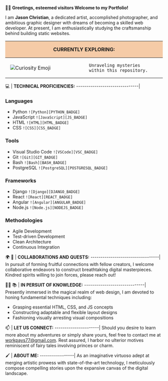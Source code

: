 

 🦸‍♂️ **Greetings, esteemed visitors Welcome to my Portfolio!**

I am **Jason Christian**, a dedicated artist, accomplished photographer, and ambitious graphic designer with dreams of becoming a skilled web developer. At present, I am enthusiastically studying the craftsmanship behind building static websites.

<table align="center">
  <thead>
    <tr>
      <th colspan="2" style="background-color:#F5CBA7; padding:1rem; text-align: center;" >CURRENTLY EXPLORING:</th>
    </tr>
  </thead>
  <tbody>
    <tr>
      <td style="width:50%; padding:1rem; border:none; vertical-align: middle; "><img src="" alt="Curiosity Emoji" /></td>
      <td style="width:50%; padding:1rem; border:none; vertical-align: middle; "><code>Unraveling mysteries within this repository.</code></td>
    </tr>
  </tbody>
</table>

💻 | **TECHNICAL PROFICIENCIES:**
-------------------------------|
### Languages
* Python `![Python][PYTHON_BADGE]`
* JavaScript `![JavaScript][JS_BADGE]`
* HTML `![HTML][HTML_BADGE]`
* CSS `![CSS][CSS_BADGE]`

### Tools
* Visual Studio Code `![VSCode][VSC_BADGE]`
* Git `![Git][GIT_BADGE]`
* Bash `![Bash][BASH_BADGE]`
* PostgreSQL `![PostgreSQL][POSTGRESQL_BADGE]`

### Frameworks
* Django `![Django][DJANGO_BADGE]`
* React `![React][REACT_BADGE]`
* Angular `![Angular][ANGULAR_BADGE]`
* Node.js `![Node.js][NODEJS_BADGE]`

### Methodologies
* Agile Development
* Test-driven Development
* Clean Architecture
* Continuous Integration

🌍 🤝 | **COLLABORATIONS AND QUESTS:**
----------------------------------|
In pursuit of forming fruitful connections with fellow creators, I welcome collaborative endeavors to construct breathtaking digital masterpieces. Kindred spirits willing to join forces, please reach out!

🕵️‍♀️ 📚 | **IN PERSUIT OF KNOWLEDGE:**
------------------------------|
Presently immersed in the magical realm of web design, I am devoted to honing fundamental techniques including:
- Grasping essential HTML, CSS, and JS concepts
- Constructing adaptable and flexible layout designs
- Fashioning visually arresting visual compositions

📫 | **LET US CONNECT:**
----------------------|
Should you desire to learn more about my adventures or simply share yours, feel free to contact me at [workpays77@gmail.com](mailto:workpays77@gmail.com). Rest assured, I harbor no ulterior motives reminiscent of fairy tales involving princes or charm.

🖌️ | **ABOUT ME:**
-----------------|
As an imaginative virtuoso adept at merging artistic prowess with state-of-the-art technology, I meticulously compose compelling stories upon the expansive canvas of the digital landscape.

[PYTHON]: https://img.shields.io/badge/python-%2314354C.svg?style=for-the-badge&logo=python&logoColor=white
[JS]: https://img.shields.io/badge/javascript-%23323330.svg?style=for-the-badge&logo=javascript&logoColor=%23F7DF1E
[HTML]: https://img.shields.io/badge/html5-%23E34F26.svg?style=for-the-badge&logo=html5&logoColor=white
[CSS]: https://img.shields.io/badge/css3-%231572B6.svg?style=for-the-badge&logo=css3&logoColor=white
[PYTHON_BADGE]: https://img.shields.io/badge/language-Python-blue
[JS_BADGE]: https://img.shields.io/badge/language-JavaScript-yellow
[HTML_BADGE]: https://img.shields.io/badge/language-HTML-orange
[CSS_BADGE]: https://img.shields.io/badge/language-CSS-green
[VSC]: https://img.shields.io/badge/IDE-Visual_Studio_Code-blue
[VSC_BADGE]: https://img.shields.io/badge/tool-VSCode-lightgray
[GIT]: https://img.shields.io/badge/git-%23F05033.svg?style=for-the-badge&logo=git&logoColor=white
[GIT_BADGE]: https://img.shields.io/badge/tool-Git-black
[BASH]: https://img.shields.io/badge/shell-%23121011.svg?style=for-the-badge&logo=gnu-bash&logoColor=white
[BASH_BADGE]: https://img.shields.io/badge/tool-Bash-silver
[PSQL]: https://img.shields.io/badge/postgresql-%23316192.svg?style=for-the-badge&logo=postgresql&logoColor=white
[PSQL_BADGE]: https://img.shields.io/badge/database-PostgreSQL-cyan
[DJANGO]: https://img.shields.io/badge/django-%23092E20.svg?style=for-the-badge&logo=django&logoColor=white
[DJANGO_BADGE]: https://img.shields.io/badge/framework-Django-darkblue
[REACT]: https://img.shields.io/badge/react-%2320232a.svg?style=for-the-badge&logo=react&logoColor=%2361DAFB
[REACT_BADGE]: https://img.shields.io/badge/library-React-purple
[ANGULAR]: https://img.shields.io/badge/angular-%23DD0031.svg?style=for-the-badge&logo=angular&logoColor=white
[ANGULAR_BADGE]: https://img.shields.io/badge/framework-Angular-red
[NODEJS]: https://img.shields.io/badge/node.js-%2343853D.svg?style=for-the-badge&logo=node.js&logoColor=white
[NODEJS_BADGE]: https://img.shields.io/badge/runtime-Node.js-green
